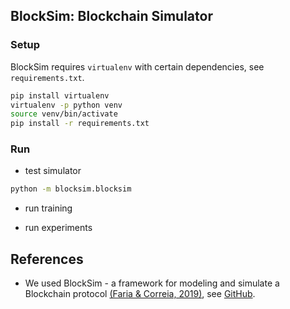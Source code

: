 ## BlockSim: Blockchain Simulator

### Setup
BlockSim requires `virtualenv` with certain dependencies, see `requirements.txt`.
```sh
pip install virtualenv
virtualenv -p python venv
source venv/bin/activate
pip install -r requirements.txt
```

### Run
* test simulator
```sh
python -m blocksim.blocksim
```
* run training

* run experiments

## References

* We used BlockSim - a framework for modeling and simulate a Blockchain protocol [(Faria & Correia, 2019)](https://static.carlosfaria.pt/file/personal-assets/papers/blocksim-blockchain-simulator.pdf), see [GitHub](https://github.com/carlosfaria94/blocksim).

